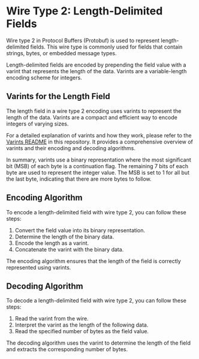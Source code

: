 # Wire Type 2: Length-Delimited Fields

Wire type 2 in Protocol Buffers (Protobuf) is used to represent length-delimited fields. This wire type is commonly used for fields that contain strings, bytes, or embedded message types.

Length-delimited fields are encoded by prepending the field value with a varint that represents the length of the data. Varints are a variable-length encoding scheme for integers.

## Varints for the Length Field

The length field in a wire type 2 encoding uses varints to represent the length of the data. Varints are a compact and efficient way to encode integers of varying sizes.

For a detailed explanation of varints and how they work, please refer to the [Varints README](https://github.com/ybabts/pbts/tree/main/src/wires/varint) in this repository. It provides a comprehensive overview of varints and their encoding and decoding algorithms.

In summary, varints use a binary representation where the most significant bit (MSB) of each byte is a continuation flag. The remaining 7 bits of each byte are used to represent the integer value. The MSB is set to 1 for all but the last byte, indicating that there are more bytes to follow.

## Encoding Algorithm

To encode a length-delimited field with wire type 2, you can follow these steps:

1. Convert the field value into its binary representation.
2. Determine the length of the binary data.
3. Encode the length as a varint.
4. Concatenate the varint with the binary data.

The encoding algorithm ensures that the length of the field is correctly represented using varints.

## Decoding Algorithm

To decode a length-delimited field with wire type 2, you can follow these steps:

1. Read the varint from the wire.
2. Interpret the varint as the length of the following data.
3. Read the specified number of bytes as the field value.

The decoding algorithm uses the varint to determine the length of the field and extracts the corresponding number of bytes.
